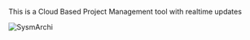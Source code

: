 This is a Cloud Based Project Management tool with realtime updates


![SysmArchi](https://github.com/user-attachments/assets/d8ae01eb-8418-4082-ab4c-bcd12a827496)
